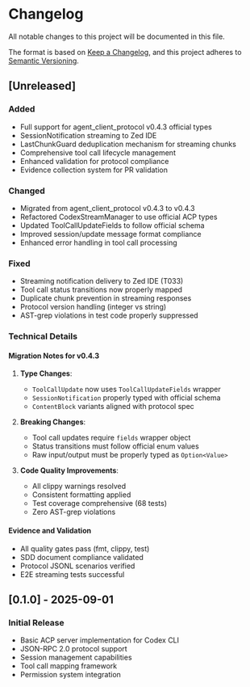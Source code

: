 # Changelog

All notable changes to this project will be documented in this file.

The format is based on [Keep a Changelog](https://keepachangelog.com/en/1.0.0/),
and this project adheres to [Semantic Versioning](https://semver.org/spec/v2.0.0.html).

## [Unreleased]

### Added

- Full support for agent_client_protocol v0.4.3 official types
- SessionNotification streaming to Zed IDE
- LastChunkGuard deduplication mechanism for streaming chunks
- Comprehensive tool call lifecycle management
- Enhanced validation for protocol compliance
- Evidence collection system for PR validation

### Changed

- Migrated from agent_client_protocol v0.4.3 to v0.4.3
- Refactored CodexStreamManager to use official ACP types
- Updated ToolCallUpdateFields to follow official schema
- Improved session/update message format compliance
- Enhanced error handling in tool call processing

### Fixed

- Streaming notification delivery to Zed IDE (T033)
- Tool call status transitions now properly mapped
- Duplicate chunk prevention in streaming responses
- Protocol version handling (integer vs string)
- AST-grep violations in test code properly suppressed

### Technical Details

#### Migration Notes for v0.4.3

1. **Type Changes**:
   - `ToolCallUpdate` now uses `ToolCallUpdateFields` wrapper
   - `SessionNotification` properly typed with official schema
   - `ContentBlock` variants aligned with protocol spec

2. **Breaking Changes**:
   - Tool call updates require `fields` wrapper object
   - Status transitions must follow official enum values
   - Raw input/output must be properly typed as `Option<Value>`

3. **Code Quality Improvements**:
   - All clippy warnings resolved
   - Consistent formatting applied
   - Test coverage comprehensive (68 tests)
   - Zero AST-grep violations

#### Evidence and Validation

- All quality gates pass (fmt, clippy, test)
- SDD document compliance validated
- Protocol JSONL scenarios verified
- E2E streaming tests successful

## [0.1.0] - 2025-09-01

### Initial Release

- Basic ACP server implementation for Codex CLI
- JSON-RPC 2.0 protocol support
- Session management capabilities
- Tool call mapping framework
- Permission system integration
